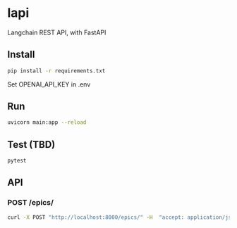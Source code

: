 # lapi
Langchain REST API, with FastAPI

## Install
```bash
pip install -r requirements.txt
```
Set OPENAI_API_KEY in .env

## Run
```bash
uvicorn main:app --reload
```

## Test (TBD) 
```bash
pytest
```

## API
### POST /epics/
```bash
curl -X POST "http://localhost:8000/epics/" -H  "accept: application/json" -H  "Content-Type: application/json" -d "[{\"description\":\"my test description\"}, \"clarifications\": []]"
```
